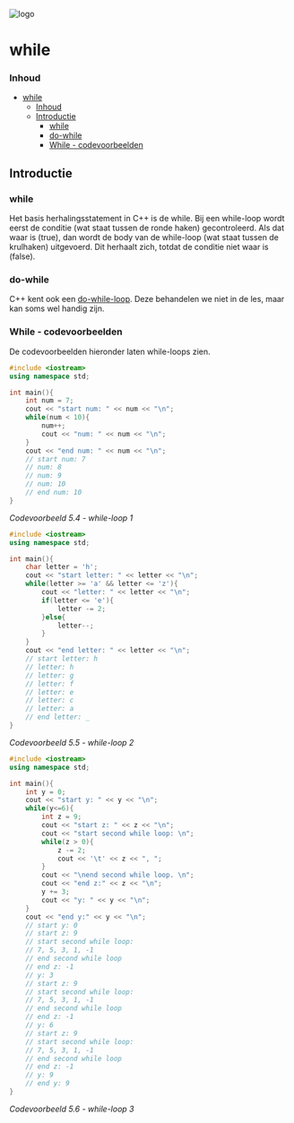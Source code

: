 ![logo](../c++/img/ISO_C++_Logo.svg) [](logo-id)

# while[](title-id)

### Inhoud[](toc-id)
- [while](#while)
    - [Inhoud](#inhoud)
  - [Introductie](#introductie)
    - [while](#while-1)
    - [do-while](#do-while)
    - [While - codevoorbeelden](#while---codevoorbeelden)


## Introductie

### while
Het basis herhalingsstatement in C++ is de while. Bij een while-loop wordt eerst de
conditie (wat staat tussen de ronde haken) gecontroleerd. Als dat waar is (true), dan
wordt de body van de while-loop (wat staat tussen de krulhaken) uitgevoerd. Dit
herhaalt zich, totdat de conditie niet waar is (false).

### do-while
C++ kent ook een [do-while-loop](#do-while). Deze behandelen we niet in de les, maar kan soms wel handig zijn.

### While - codevoorbeelden 
De codevoorbeelden hieronder laten while-loops zien.

```c++
#include <iostream>
using namespace std;

int main(){
    int num = 7;
    cout << "start num: " << num << "\n";
    while(num < 10){
        num++;
        cout << "num: " << num << "\n";
    }
    cout << "end num: " << num << "\n";
    // start num: 7
    // num: 8
    // num: 9
    // num: 10
    // end num: 10
}
```
*Codevoorbeeld 5.4 - while-loop 1*

``` c++
#include <iostream>
using namespace std;

int main(){
    char letter = 'h';
    cout << "start letter: " << letter << "\n";
    while(letter >= 'a' && letter <= 'z'){
        cout << "letter: " << letter << "\n";
        if(letter <= 'e'){
            letter -= 2;
        }else{
            letter--;
        }
    }
    cout << "end letter: " << letter << "\n";
    // start letter: h
    // letter: h
    // letter: g
    // letter: f
    // letter: e
    // letter: c
    // letter: a
    // end letter: _
}
```
*Codevoorbeeld 5.5 - while-loop 2*

```c++
#include <iostream>
using namespace std;

int main(){
    int y = 0;
    cout << "start y: " << y << "\n";
    while(y<=6){
        int z = 9;
        cout << "start z: " << z << "\n";
        cout << "start second while loop: \n";
        while(z > 0){
            z -= 2;
            cout << '\t' << z << ", ";
        }
        cout << "\nend second while loop. \n";
        cout << "end z:" << z << "\n";
        y += 3;
        cout << "y: " << y << "\n";
    }
    cout << "end y:" << y << "\n";
    // start y: 0
    // start z: 9
    // start second while loop:
    // 7, 5, 3, 1, -1
    // end second while loop
    // end z: -1
    // y: 3
    // start z: 9
    // start second while loop:
    // 7, 5, 3, 1, -1
    // end second while loop
    // end z: -1
    // y: 6
    // start z: 9
    // start second while loop:
    // 7, 5, 3, 1, -1
    // end second while loop
    // end z: -1
    // y: 9
    // end y: 9
}
```
*Codevoorbeeld 5.6 - while-loop 3*
